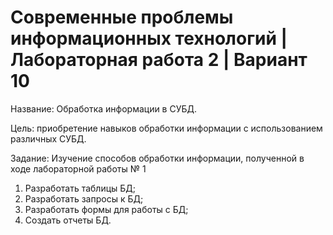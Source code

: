 # Современные проблемы информационных технологий | Лабораторная работа 2 | Вариант 10 

Название: Обработка информации в СУБД.

Цель: приобретение навыков обработки информации с использованием различных СУБД. 

Задание: Изучение способов обработки информации, полученной в ходе лабораторной работы № 1
1. Разработать таблицы БД;
2. Разработать запросы к БД;
3. Разработать формы для работы с БД;
4. Создать отчеты БД. 
